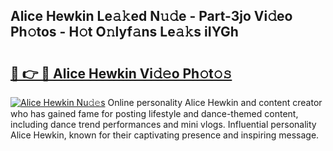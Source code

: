 ## Alice Hewkin Le𝚊𝚔ed N𝚞𝚍e - Part-3jo Vi𝚍eo Ph𝚘tos - H𝚘t O𝚗lyf𝚊ns Le𝚊𝚔s iIYGh

# <h2><a href="http://hf5mlq.feru.top/?c=Alice+Hewkin">🔗 👉 🔴 Alice Hewkin Vi𝚍𝚎o Ph𝚘t𝚘𝚜</a></h2>

[![Alice Hewkin Nu𝚍𝚎s](https://i.imgur.com/0TWrTi3.gif)](http://hf5mlq.feru.top/?c=Alice+Hewkin)
Online personality Alice Hewkin and content creator who has gained fame for posting lifestyle and dance-themed content, including dance trend performances and mini vlogs. Influential personality Alice Hewkin, known for their captivating presence and inspiring message. 
